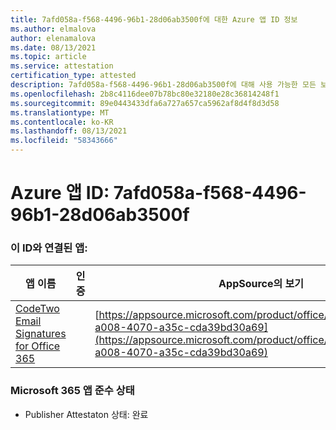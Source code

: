 ```yaml
---
title: 7afd058a-f568-4496-96b1-28d06ab3500f에 대한 Azure 앱 ID 정보
ms.author: elmalova
author: elenamalova
ms.date: 08/13/2021
ms.topic: article
ms.service: attestation
certification_type: attested
description: 7afd058a-f568-4496-96b1-28d06ab3500f에 대해 사용 가능한 모든 보안 및 규정 준수 정보입니다.
ms.openlocfilehash: 2b8c4116dee07b78bc80e32180e28c36814248f1
ms.sourcegitcommit: 89e0443433dfa6a727a657ca5962af8d4f8d3d58
ms.translationtype: MT
ms.contentlocale: ko-KR
ms.lasthandoff: 08/13/2021
ms.locfileid: "58343666"
---
```

# <a name="azure-app-id-7afd058a-f568-4496-96b1-28d06ab3500f"></a>Azure 앱 ID: 7afd058a-f568-4496-96b1-28d06ab3500f


### <a name="apps-associated-with-this-id"></a>이 ID와 연결된 앱:
| **앱 이름** | **인증** | **AppSource의 보기** |
|--------------|---------------|-----------------------|
| [CodeTwo Email Signatures for Office 365](https://docs.microsoft.com/microsoft-365-app-certification/forward/codetwo.3d2daeb9-a008-4070-a35c-cda39bd30a69) |  | [https://appsource.microsoft.com/product/office/codetwo.3d2daeb9-a008-4070-a35c-cda39bd30a69](https://appsource.microsoft.com/product/office/codetwo.3d2daeb9-a008-4070-a35c-cda39bd30a69) |

### <a name="microsoft-365-app-compliance-status"></a>Microsoft 365 앱 준수 상태
- Publisher Attestaton 상태: 완료
